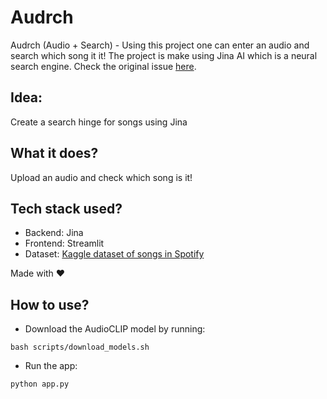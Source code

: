 # Audrch
Audrch (Audio + Search) - Using this project one can enter an audio and search which song it it! The project is make using Jina AI which is a neural search engine.
Check the original issue [here](https://github.com/jina-ai/jina/issues/3650).

## Idea:
Create a search hinge for songs using Jina

## What it does?
Upload an audio and check which song is it!

## Tech stack used?
- Backend: Jina
- Frontend: Streamlit
- Dataset: [Kaggle dataset of songs in Spotify](https://www.kaggle.com/mrmorj/dataset-of-songs-in-spotify)

Made with ❤️

## How to use?
- Download the AudioCLIP model by running:

```
bash scripts/download_models.sh
```

- Run the app:

```
python app.py
```
